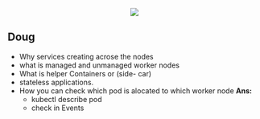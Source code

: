 <p align="center">
    <img src="https://user-images.githubusercontent.com/34484660/252862977-577dfc30-3275-461f-a94a-7113e4fd8938.png" />
</p>

## Doug

- Why services creating acrose the nodes
- what is managed and unmanaged worker nodes
- What is helper Containers or (side- car) 
- stateless applications.
- How you can check which pod is alocated to which worker node 
**Ans:**
  - kubectl describe pod <pod-name>
  - check in Events 
  